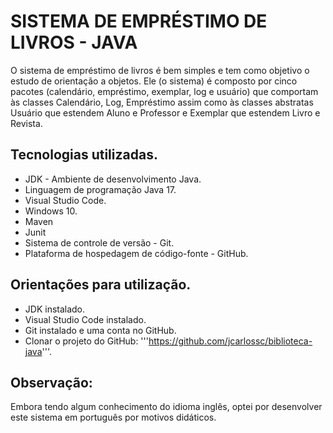 # SISTEMA DE EMPRÉSTIMO DE LIVROS - JAVA

O sistema de empréstimo de livros é bem simples e tem como objetivo o estudo de orientação a objetos.
Ele (o sistema) é composto por cinco pacotes (calendário, empréstimo, exemplar, log e usuário) que comportam 
às classes Calendário, Log, Empréstimo assim como às classes abstratas Usuário que estendem Aluno e Professor e Exemplar que estendem Livro e Revista.

## Tecnologias utilizadas.
* JDK - Ambiente de desenvolvimento Java.
* Linguagem de programação Java 17.
* Visual Studio Code.
* Windows 10.
* Maven
* Junit
* Sistema de controle de versão - Git.
* Plataforma de hospedagem de código-fonte - GitHub.

## Orientações para utilização.
* JDK instalado.
* Visual Studio Code instalado.
* Git instalado e uma conta no GitHub.
* Clonar o projeto do GitHub: '''https://github.com/jcarlossc/biblioteca-java'''.

## Observação:
Embora tendo algum conhecimento do idioma inglês, optei por desenvolver este sistema em português por motivos didáticos.
